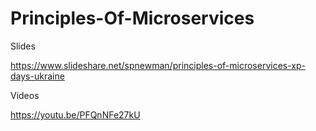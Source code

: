 # Principles-Of-Microservices

Slides

https://www.slideshare.net/spnewman/principles-of-microservices-xp-days-ukraine

Videos

https://youtu.be/PFQnNFe27kU

